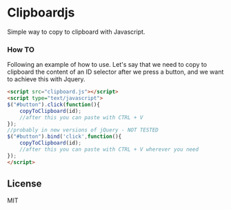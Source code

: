 # Clipboardjs
Simple way to copy to clipboard with Javascript. 
### How TO
Following an example of how to use.
Let's say that we need to copy to clipboard the content of an ID selector after
we press a button, and we want to achieve this with Jquery.

```html
<script src="clipboard.js"></script>
<script type="text/javascript">
$("#button").click(function(){
    copyToClipboard(id);
    //after this you can paste with CTRL + V
});
//probably in new versions of jQuery - NOT TESTED
$("#button").bind('click',function(){
    copyToClipboard(id);
    //after this you can paste with CTRL + V wherever you need
});
</script>
```

License
----
MIT



